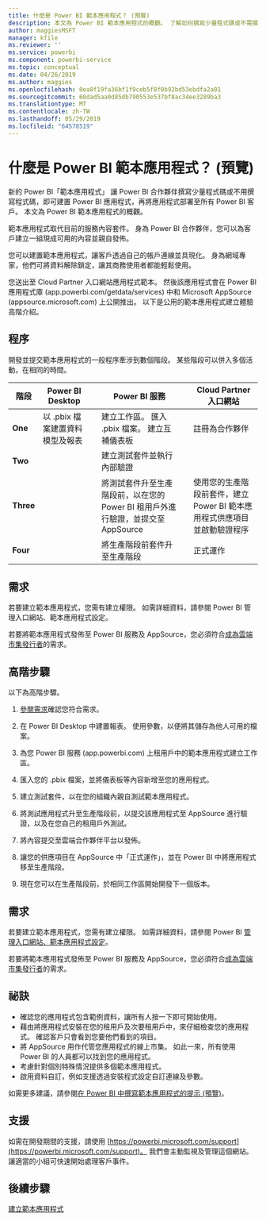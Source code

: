 ```yaml
---
title: 什麼是 Power BI 範本應用程式？ (預覽)
description: 本文為 Power BI 範本應用程式的概觀。 了解如何撰寫少量程式碼或不需撰寫程式碼，即可建置 Power BI 應用程式，並將應用程式部署至所有 Power BI 客戶。
author: maggiesMSFT
manager: kfile
ms.reviewer: ''
ms.service: powerbi
ms.component: powerbi-service
ms.topic: conceptual
ms.date: 04/26/2019
ms.author: maggies
ms.openlocfilehash: 0ea8f19fa36bf1f9ceb5f8f0b92bd53ebdfa2a01
ms.sourcegitcommit: 60dad5aa0d85db790553e537bf8ac34ee3289ba3
ms.translationtype: MT
ms.contentlocale: zh-TW
ms.lasthandoff: 05/29/2019
ms.locfileid: "64578519"
---
```

# <a name="what-are-power-bi-template-apps-preview"></a>什麼是 Power BI 範本應用程式？ (預覽)

新的 Power BI「範本應用程式」  讓 Power BI 合作夥伴撰寫少量程式碼或不用撰寫程式碼，即可建置 Power BI 應用程式，再將應用程式部署至所有 Power BI 客戶。  本文為 Power BI 範本應用程式的概觀。

範本應用程式取代目前的服務內容套件。 身為 Power BI 合作夥伴，您可以為客戶建立一組現成可用的內容並親自發佈。  

您可以建置範本應用程式，讓客戶透過自己的帳戶連線並具現化。 身為網域專家，他們可將資料解除鎖定，讓其商務使用者都能輕鬆使用。  

您送出至 Cloud Partner 入口網站應用程式範本。 然後該應用程式會在 Power BI 應用程式庫 (app.powerbi.com/getdata/services) 中和 Microsoft AppSource (appsource.microsoft.com) 上公開推出。 以下是公用的範本應用程式建立體驗高階介紹。  

## <a name="process"></a>程序
開發並提交範本應用程式的一般程序牽涉到數個階段。 某些階段可以併入多個活動，在相同的時間。


| 階段 | Power BI Desktop |  |Power BI 服務  |  |Cloud Partner 入口網站  |
|---|--------|--|---------|---------|---------|
| **One** | 以 .pbix 檔案建置資料模型及報表 |  | 建立工作區。 匯入 .pbix 檔案。 建立互補儀表板  |  | 註冊為合作夥伴 |
| **Two** |  |  | 建立測試套件並執行內部驗證        |  | |
| **Three** | |  | 將測試套件升至生產階段前，以在您的 Power BI 租用戶外進行驗證，並提交至 AppSource  |  | 使用您的生產階段前套件，建立 Power BI 範本應用程式供應項目並啟動驗證程序 |
| **Four** | |  | 將生產階段前套件升至生產階段 |  | 正式運作 |

## <a name="requirements"></a>需求

若要建立範本應用程式，您需有建立權限。 如需詳細資料，請參閱 Power BI 管理入口網站、範本應用程式設定。 

若要將範本應用程式發佈至 Power BI 服務及 AppSource，您必須符合[成為雲端市集發行者](https://docs.microsoft.com/azure/marketplace/become-publisher)的需求。
 
## <a name="high-level-steps"></a>高階步驟

以下為高階步驟。 

1. [參閱需求](#requirements)確認您符合需求。 

1. 在 Power BI Desktop 中建置報表。 使用參數，以便將其儲存為他人可用的檔案。 

1. 為您 Power BI 服務 (app.powerbi.com) 上租用戶中的範本應用程式建立工作區。 

1. 匯入您的 .pbix 檔案，並將儀表板等內容新增至您的應用程式。 

1. 建立測試套件，以在您的組織內親自測試範本應用程式。 

1. 將測試應用程式升至生產階段前，以提交該應用程式至 AppSource 進行驗證，以及在您自己的租用戶外測試。 

1. 將內容提交至雲端合作夥伴平台以發佈。 

1. 讓您的供應項目在 AppSource 中「正式運作」，並在 Power BI 中將應用程式移至生產階段。
2. 現在您可以在生產階段前，於相同工作區開始開發下一個版本。 

## <a name="requirements"></a>需求

若要建立範本應用程式，您需有建立權限。 如需詳細資料，請參閱 Power BI [管理入口網站、範本應用程式設定](service-admin-portal.md#template-apps-settings-preview)。 

若要將範本應用程式發佈至 Power BI 服務及 AppSource，您必須符合[成為雲端市集發行者](https://docs.microsoft.com/azure/marketplace/become-publisher)的需求。

## <a name="tips"></a>祕訣 

- 確認您的應用程式包含範例資料，讓所有人按一下即可開始使用。 
- 藉由將應用程式安裝在您的租用戶及次要租用戶中，來仔細檢查您的應用程式。 確認客戶只會看到您要他們看到的項目。 
- 將 AppSource 用作代管您應用程式的線上市集。 如此一來，所有使用 Power BI 的人員都可以找到您的應用程式。 
- 考慮針對個別特殊情況提供多個範本應用程式。 
- 啟用資料自訂，例如支援透過安裝程式設定自訂連線及參數。

如需更多建議，請參閱[在 Power BI 中撰寫範本應用程式的提示 (預覽)](service-template-apps-tips.md)。

## <a name="support"></a>支援
如需在開發期間的支援，請使用 [https://powerbi.microsoft.com/support](https://powerbi.microsoft.com/support)。 我們會主動監視及管理這個網站。 讓適當的小組可快速開始處理客戶事件。

## <a name="next-steps"></a>後續步驟

[建立範本應用程式](service-template-apps-create.md)